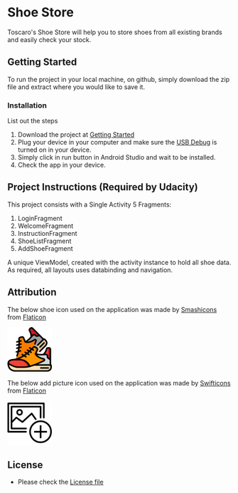 # Shoe Store

Toscaro's Shoe Store will help you to store shoes from all existing brands and easily check your stock.

## Getting Started

To run the project in your local machine, on github, simply download the zip file and extract where you would like to save it.

### Installation

List out the steps

1. Download the project at [Getting Started](#getting-started)
2. Plug your device in your computer and make sure the [USB Debug](https://stackoverflow.com/questions/18103117/how-to-enable-usb-debugging-in-android) is turned on in your device.
3. Simply click in run button in Android Studio and wait to be installed.
4. Check the app in your device.

## Project Instructions (Required by Udacity)

This project consists with a Single Activity
5 Fragments:

1. LoginFragment
2. WelcomeFragment
3. InstructionFragment
4. ShoeListFragment
5. AddShoeFragment

A unique ViewModel, created with the activity instance to hold all shoe data.
As required, all layouts uses databinding and navigation.

## Attribution
The below shoe icon used on the application was made by [Smashicons](https://www.flaticon.com/authors/smashicons) from [Flaticon](https://www.flaticon.com)

<img src="/app/src/main/res/drawable/shoes.webp" alt="Shoe app logo" style="height: 100px; width:100px;"/>

The below add picture icon used on the application was made by [Swifticons](https://www.flaticon.com/authors/swifticons) from [Flaticon](https://www.flaticon.com)

<img src="/app/src/main/res/drawable/add_picture.webp" alt="Add new picture icon" style="height: 100px; width:100px;"/>

## License

* Please check the [License file](./LICENSE.md)